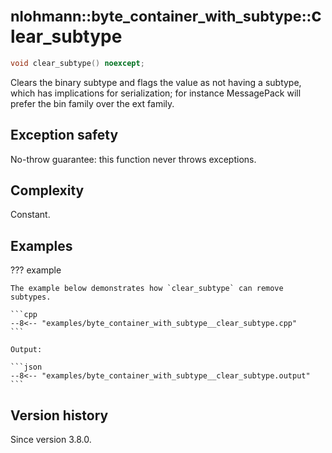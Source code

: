 # <small>nlohmann::byte_container_with_subtype::</small>clear_subtype

```cpp
void clear_subtype() noexcept;
```

Clears the binary subtype and flags the value as not having a subtype, which has implications for serialization; for
instance MessagePack will prefer the bin family over the ext family.

## Exception safety

No-throw guarantee: this function never throws exceptions.

## Complexity

Constant.

## Examples

??? example

    The example below demonstrates how `clear_subtype` can remove subtypes.

    ```cpp
    --8<-- "examples/byte_container_with_subtype__clear_subtype.cpp"
    ```
    
    Output:
    
    ```json
    --8<-- "examples/byte_container_with_subtype__clear_subtype.output"
    ```

## Version history

Since version 3.8.0.
